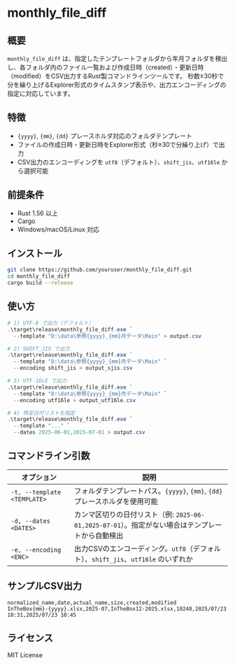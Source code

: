 # monthly\_file\_diff

## 概要

`monthly_file_diff` は、指定したテンプレートフォルダから年月フォルダを検出し、各フォルダ内のファイル一覧および作成日時（created）・更新日時（modified）をCSV出力するRust製コマンドラインツールです。
秒数≥30秒で分を繰り上げるExplorer形式のタイムスタンプ表示や、出力エンコーディングの指定に対応しています。

## 特徴

* `{yyyy}`, `{mm}`, `{dd}` プレースホルダ対応のフォルダテンプレート
* ファイルの作成日時・更新日時をExplorer形式（秒≥30で分繰り上げ）で出力
* CSV出力のエンコーディングを `utf8`（デフォルト）、`shift_jis`、`utf16le` から選択可能

## 前提条件

* Rust 1.56 以上
* Cargo
* Windows/macOS/Linux 対応

## インストール

```bash
git clone https://github.com/youruser/monthly_file_diff.git
cd monthly_file_diff
cargo build --release
```

## 使い方

```powershell
# 1) UTF-8 で出力（デフォルト）
.\target\release\monthly_file_diff.exe `
  --template "D:\data\参照{yyyy}_{mm}月データ\Main" > output.csv

# 2) SHIFT_JIS で出力
.\target\release\monthly_file_diff.exe `
  --template "D:\data\参照{yyyy}_{mm}月データ\Main" `
  --encoding shift_jis > output_sjis.csv

# 3) UTF-16LE で出力
.\target\release\monthly_file_diff.exe `
  --template "D:\data\参照{yyyy}_{mm}月データ\Main" `
  --encoding utf16le > output_utf16le.csv

# 4) 特定日付リストを指定
.\target\release\monthly_file_diff.exe `
  --template "..." `
  --dates 2025-06-01,2025-07-01 > output.csv
```

## コマンドライン引数

| オプション                       | 説明                                                            |
| --------------------------- | ------------------------------------------------------------- |
| `-t, --template <TEMPLATE>` | フォルダテンプレートパス。`{yyyy}`, `{mm}`, `{dd}` プレースホルダを使用可能            |
| `-d, --dates <DATES>`       | カンマ区切りの日付リスト（例: `2025-06-01,2025-07-01`）。指定がない場合はテンプレートから自動検出 |
| `-e, --encoding <ENC>`      | 出力CSVのエンコーディング。`utf8`（デフォルト）、`shift_jis`、`utf16le` のいずれか      |

## サンプルCSV出力

```csv
normalized_name,date,actual_name,size,created,modified
InTheBox{mm}-{yyyy}.xlsx,2025-07,InTheBox12-2025.xlsx,10240,2025/07/23 10:31,2025/07/23 10:45
```

## ライセンス

MIT License
